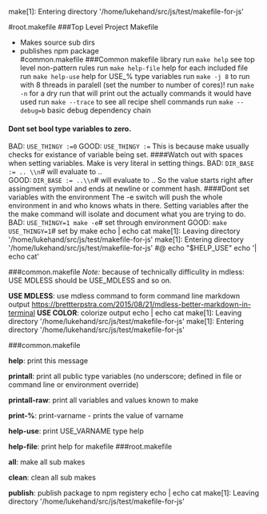make[1]: Entering directory '/home/lukehand/src/js/test/makefile-for-js'

#root.makefile 
###Top Level Project Makefile 
- Makes source sub dirs 
- publishes npm package  
#common.makefile 
###Common makefile library 
run `make help` see top level non-pattern rules 
run `make help-file` help for each included file 
run `make help-use` help for USE_\% type variables 
run `make -j 8` to run with 8 threads in paralell (set the number to number of cores)! 
run `make -n` for a dry run that will print out the actually commands it would have used 
run `make --trace` to see all recipe shell commands 
run `make --debug=b` basic debug dependency chain 
#### Dont set bool type variables to zero. 
BAD: `USE_THINGY :=0` 
GOOD: `USE_THINGY :=` 
This is because make usually checks for existance of variable being set. 
####Watch out with spaces when setting variables. 
Make is very literal in setting things. 
BAD: `DIR_BASE := .. \\n`# will evaluate to ..  
GOOD: `DIR_BASE := ..\\n`# will evaluate to .. 
So the value starts right after assingment symbol and ends at newline or comment hash. 
####Dont set variables with the environment 
The -e switch will push the whole environment in and who knows whats in there. 
Setting variables after the the make command will isolate and document what you are trying to do. 
BAD: `USE_THINGY=1 make -e`# set through environment 
GOOD: `make USE_THINGY=1`# set by make echo | echo cat
make[1]: Leaving directory '/home/lukehand/src/js/test/makefile-for-js'
make[1]: Entering directory '/home/lukehand/src/js/test/makefile-for-js'
#@ echo "$HELP_USE" echo '| echo cat'

###common.makefile 
    *Note:* because of technically difficulity in mdless: USE MDLESS should be USE_MDLESS and so on.
 
**USE MDLESS**: use mdless command to form command line markdown output 
     https://brettterpstra.com/2015/08/21/mdless-better-markdown-in-terminal 
**USE COLOR**: colorize output echo | echo cat
make[1]: Leaving directory '/home/lukehand/src/js/test/makefile-for-js'
make[1]: Entering directory '/home/lukehand/src/js/test/makefile-for-js'

###common.makefile 

**help**: print this message 

**printall**: print all public type variables (no underscore; defined in file or command line or environment override) 

**printall-raw**: print all variables and values known to make 

**print-%**: print-varname - prints the value of varname 

**help-use**: print USE_VARNAME type help 

**help-file**: print help for makefile 
###root.makefile 

**all**: make all sub makes 

**clean**: clean all sub makes 

**publish**: publish package to npm registery echo | echo cat
make[1]: Leaving directory '/home/lukehand/src/js/test/makefile-for-js'
